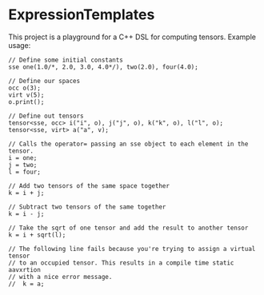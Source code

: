 ExpressionTemplates
===================

This project is a playground for a C++ DSL for computing tensors.
Example usage:


    // Define some initial constants
    sse one(1.0/*, 2.0, 3.0, 4.0*/), two(2.0), four(4.0);

    // Define our spaces
    occ o(3);
    virt v(5);
    o.print();

    // Define out tensors
    tensor<sse, occ> i("i", o), j("j", o), k("k", o), l("l", o);
    tensor<sse, virt> a("a", v);

    // Calls the operator= passing an sse object to each element in the tensor.
    i = one;
    j = two;
    l = four;

    // Add two tensors of the same space together
    k = i + j;

    // Subtract two tensors of the same together
    k = i - j;

    // Take the sqrt of one tensor and add the result to another tensor
    k = i + sqrt(l);

    // The following line fails because you're trying to assign a virtual tensor
    // to an occupied tensor. This results in a compile time static aavxrtion
    // with a nice error message.
    //  k = a;
